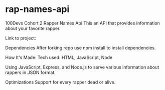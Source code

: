 # rap-names-api
100Devs Cohort 2 
Rapper Names Api
This an API that provides information about your favorite rapper.

Link to project:

Dependencies
After forking repo use npm install to install dependencies.

How It's Made:
Tech used: HTML, JavaScript, Node

Using JavaScript, Express, and Node.js to serve various information about rappers in JSON format.

Optimizations
Support for every rapper dead or alive.
